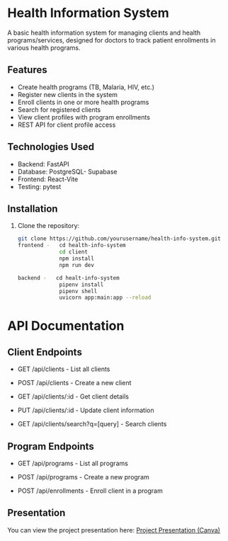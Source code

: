 # Health Information System

A basic health information system for managing clients and health programs/services, designed for doctors to track patient enrollments in various health programs.

## Features

- Create health programs (TB, Malaria, HIV, etc.)
- Register new clients in the system
- Enroll clients in one or more health programs
- Search for registered clients
- View client profiles with program enrollments
- REST API for client profile access

## Technologies Used

- Backend: FastAPI
- Database: PostgreSQL- Supabase
- Frontend: React-Vite
- Testing: pytest


## Installation

1. Clone the repository:
   ```bash
   git clone https://github.com/yourusername/health-info-system.git
   frontend -   cd health-info-system
                cd client
                npm install
                npm run dev

   backend -   cd healt-info-system
                pipenv install
                pipenv shell
                uvicorn app:main:app --reload           


# API Documentation
## Client Endpoints
- GET /api/clients - List all clients

- POST /api/clients - Create a new client

- GET /api/clients/:id - Get client details

- PUT /api/clients/:id - Update client information

- GET /api/clients/search?q=[query] - Search clients

## Program Endpoints
- GET /api/programs - List all programs

- POST /api/programs - Create a new program

- POST /api/enrollments - Enroll client in a program

## Presentation

You can view the project presentation here: [Project Presentation (Canva)](https://www.canva.com/design/DAGlw_ol6FA/jKys4AiqDdrjtjuPA9EpNQ/edit?utm_content=DAGlw_ol6FA&utm_campaign=designshare&utm_medium=link2&utm_source=sharebutton)
